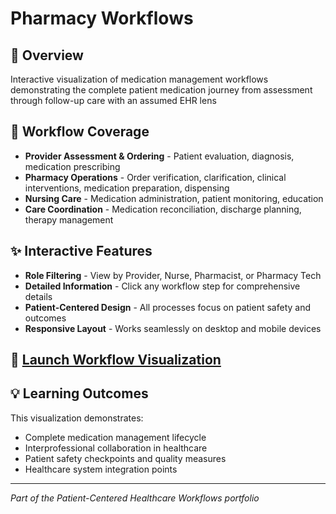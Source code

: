# Pharmacy Workflows

## 🎯 Overview
Interactive visualization of medication management workflows demonstrating the complete patient medication journey from assessment through follow-up care with an assumed EHR lens

## 🔄 Workflow Coverage
- **Provider Assessment & Ordering** - Patient evaluation, diagnosis, medication prescribing
- **Pharmacy Operations** - Order verification, clarification, clinical interventions, medication preparation, dispensing
- **Nursing Care** - Medication administration, patient monitoring, education
- **Care Coordination** - Medication reconciliation, discharge planning, therapy management

## ✨ Interactive Features
- **Role Filtering** - View by Provider, Nurse, Pharmacist, or Pharmacy Tech
- **Detailed Information** - Click any workflow step for comprehensive details
- **Patient-Centered Design** - All processes focus on patient safety and outcomes
- **Responsive Layout** - Works seamlessly on desktop and mobile devices

## 🚀 [Launch Workflow Visualization](./index.html)

## 💡 Learning Outcomes
This visualization demonstrates:
- Complete medication management lifecycle
- Interprofessional collaboration in healthcare
- Patient safety checkpoints and quality measures
- Healthcare system integration points

---
*Part of the Patient-Centered Healthcare Workflows portfolio*
